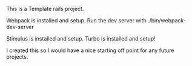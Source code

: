 This is a Template rails project.

Webpack is installed and setup. 
  Run the dev server with ./bin/webpack-dev-server

Stimulus is installed and setup.
Turbo is installed and setup!

I created this so I would have a nice starting off point for any future projects. 

